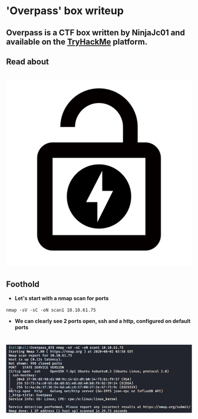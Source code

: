 # 'Overpass' box writeup
## Overpass is a CTF box written by NinjaJc01 and available on the [TryHackMe](https://tryhackme.com/) platform.
## Read about
# ![bg](images/background.png?raw=true "Title")

## Foothold
+ **Let's start with a nmap scan for ports**

``nmap -sV -sC -oN scan1 10.10.61.75``

+ **We can clearly see 2 ports open, ssh and a http, configured on default ports**

# ![1](images/nmap_scan_ov.jpg?raw=true "nmap_scan")
